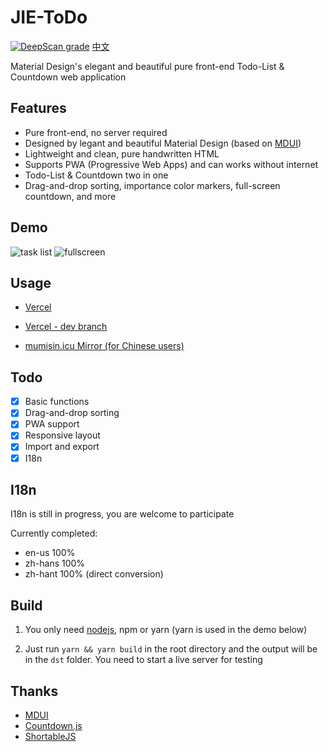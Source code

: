 # JIE-ToDo

[![DeepScan grade](https://deepscan.io/api/teams/19632/projects/23101/branches/689684/badge/grade.svg)](https://deepscan.io/dashboard#view=project&tid=19632&pid=23101&bid=689684) [中文](/README_CN.md)

Material Design's elegant and beautiful pure front-end Todo-List & Countdown web application

## Features

- Pure front-end, no server required
- Designed by legant and beautiful Material Design (based on [MDUI](#Thanks))
- Lightweight and clean, pure handwritten HTML
- Supports PWA (Progressive Web Apps) and can works without internet
- Todo-List & Countdown two in one
- Drag-and-drop sorting, importance color markers, full-screen countdown, and more

## Demo

![task list](https://user-images.githubusercontent.com/84175239/193414073-c9ab6a57-dc0c-4f30-ae06-08b8c8acaf55.png)
![fullscreen](https://user-images.githubusercontent.com/84175239/193414076-fc38e688-ca60-4d62-a3f3-382a1b4cf8c2.png)

## Usage

- [Vercel](https://jie-todo.vercel.app)

- [Vercel - dev branch](https://jie-todo-dev.vercel.app)

- [mumisin.icu Mirror (for Chinese users)](https://xjp.mumisin.icu)

## Todo

- [x] Basic functions
- [x] Drag-and-drop sorting
- [x] PWA support
- [x] Responsive layout
- [x] Import and export
- [x] I18n

## I18n

I18n is still in progress, you are welcome to participate

Currently completed:

- en-us 100%
- zh-hans 100%
- zh-hant 100% (direct conversion)

## Build

1. You only need [nodejs](https://nodejs.org), npm or yarn (yarn is used in the demo below)

2. Just run `yarn && yarn build` in the root directory and the output will be in the `dst` folder. You need to start a live server for testing

## Thanks

- [MDUI](https://mdui.org)
- [Countdown.js](http://countdownjs.org)
- [ShortableJS](https://github.com/SortableJS/jquery-sortablejs)
